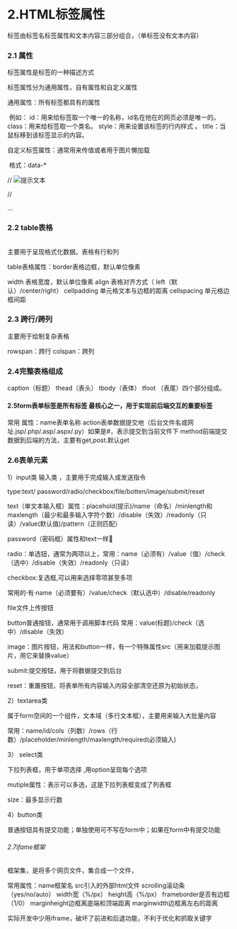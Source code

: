 # 2.HTML标签属性

标签由标签名标签属性和文本内容三部分组合，（单标签没有文本内容）

### 2.1 属性

标签属性是标签的一种描述方式

标签属性分为通用属性，自有属性和自定义属性

通用属性：所有标签都具有的属性

​	例如：    id：用来给标签取一个唯一的名称，id名在他在的网页必须是唯一的。 class：用来给标签取一个类名。  style：用来设置该标签的行内样式 。 title：当鼠标移到该标签显示的内容。

自定义标签属性：通常用来传值或者用于图片懒加载

​	格式：data-*         

//     <img data-src="图片名" alt="提示文本"/>

//          <p data-id="goodsid">...</p>

### 2.2 table表格<table></table>

主要用于呈现格式化数据。表格有行<tr></tr>和列<td></td>

table表格属性：border表格边框，默认单位像素

width 表格宽度，默认单位像素                    align  表格对齐方式（ left（默认）/center/right）                  cellpadding  单元格文本与边框的距离                cellspacing 单元格边框间距

### 2.3 跨行/跨列

主要用于绘制复杂表格

rowspan：跨行        colspan：跨列

### 2.4完整表格组成

caption（标题）          thead（表头）           tbody（表体）            tfoot （表尾）四个部分组成。

#### 2.5form表单标签是所有标签 最核心之一，用于实现前后端交互的重要标签

常用 属性：name表单名称   action表单数据提交地（后台文件名或网址.jsp/.php/.asp/.aspx/.py）如果是#，表示提交到当前文件下       method前端提交数据到后端的方法，主要有get,post.默认get

### 2.6表单元素

1）input类     输入类 ，主要用于完成输入或发送指令

type:text/ password/radio/checkbox/file/botten/image/submit/reset

text（单文本输入框）属性：placehold(提示)/name（命名）/minlength和maxlength（最少和最多输入字符个数）/disable（失效）/readonly（只读）/value(默认值)/pattern（正则匹配）

password（密码框）属性和text一样:face_with_thermometer:

radio：单选钮，通常为两项以上，常用：name（必须有）/value（值）/check（选中）/disable（失效）/readonly（只读）

checkbox:复选框,可以用来选择零项甚至多项

​	常用的·有·name（必须要有）/value/check（默认选中）/disable/readonly

file文件上传按钮

button普通按钮，通常用于调用脚本代码     常用：value(标题)/check（选中）/disable（失效）

image：图片按钮，用法和button一样，有一个特殊属性src（用来加载提示图片，用它来替换value）

submit:提交按钮，用于将数据提交到后台

reset：重置按钮，将表单所有内容输入内容全部清空还原为初始状态，

2）textarea类    

属于form空间的一个组件，文本域（多行文本框），主要用来输入大批量内容

常用：name/id/cols（列数）/rows（行数）/placeholder/minlength/maxlength/required(必须输入)

3） select类 

下拉列表框，用于单项选择   ,用option呈现每个选项

mutiple属性：表示可以多选，这是下拉列表框变成了列表框

size：最多显示行数

4）button类

普通按钮具有提交功能；单独使用可不写在form中；如果在form中有提交功能

###### 2.7ifame框架

框架集，是将多个网页文件，集合成一个文件，

常用属性：name框架名    src引入的外部html文件    scrolling滚动条（yes/no/auto）     width宽（%/px）   height高（%/px）      frameborder是否有边框（1/0）    marginheight边框离底端和顶端距离    marginwidth边框离左右的距离

实际开发中少用iframe，破坏了前进和后退功能，不利于优化和抓取关键字

